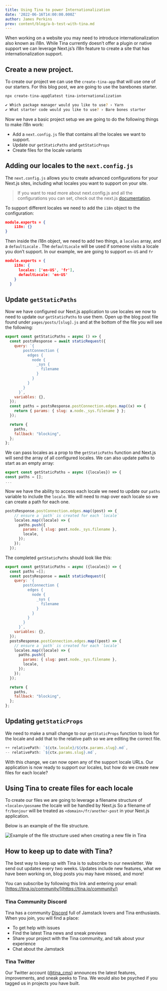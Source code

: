 ```yaml
---
title: Using Tina to power Internationalization
date: '2022-06-16T14:00:00.000Z'
author: James Perkins
prev: content/blog/a-b-test-with-tina.md
---
```


When working on a website you may need to introduce internationalization also known as i18n. While Tina currently doesn’t offer a plugin or native support we can leverage Next.js’s i18n feature to create a site that has internationalization support. 

## Create a new project.

To create our project we can use the `create-tina-app` that will use one of our starters. For this blog post, we are going to use the barebones starter. 

```bash
npx create-tina-app@latest tina-internationalization

✔ Which package manager would you like to use? › Yarn
✔ What starter code would you like to use? › Bare bones starter
```

Now we have a basic project setup we are going to do the following things to make i18n work:

- Add a `next.config.js` file that contains all the locales we want to support.
- Update our `getStaticPaths` and `getStaticProps`
- Create files for the locale variants

## Adding our locales to the `next.config.js`

The `next.config.js` allows you to create advanced configurations for your Next.js sites, including what locales you want to support on your site. 

> If you want to read more about next.config.js and all the configurations you can set, check out the next.js [documentation](https://nextjs.org/docs/api-reference/next.config.js/introduction).  

To support different locales we need to add the `i18n` object to the configuration: 

```json
module.exports = {
    i18n: {}
}
```

Then inside the i18n object, we need to add two things, a `locales` array, and a `defaultLocale` . The `defaultLocale` will be used if someone visits a locale you don’t support. In our example, we are going to support `en-US` and `fr`  

```json
module.exports = {
    i18n: {
      locales: ['en-US', 'fr'],
      defaultLocale: 'en-US'
    }
  }
```

## Update `getStaticPaths`

Now we have configured our Next.js application to use locales we now to need to update our `getStaticPaths` to use them. Open up the blog post file found under `pages/posts/[slug].js` and at the bottom of the file you will see the following:

```jsx
export const getStaticPaths = async () => {
  const postsResponse = await staticRequest({
    query: `{
        postConnection {
          edges {
            node {
              _sys {
                filename
              }
            }
          }
        }
      }`,
    variables: {},
  });
  const paths = postsResponse.postConnection.edges.map((x) => {
    return { params: { slug: x.node._sys.filename } };
  });

  return {
    paths,
    fallback: "blocking",
  };
};
```

 We can pass locales as a prop to the `getStaticPaths` function and Next.js will send the array of all configured locales. We can also update paths to start as an empty array:

```jsx
export const getStaticPaths = async ({locales}) => {
const paths = [];
...
```

Now we have the ability to access each locale we need to update our `paths` variable to include the `locale`. We will need to map over each locale so we can create a path for each one.  

```jsx
postsResponse.postConnection.edges.map((post) => {
    // ensure a `path` is created for each `locale`
    locales.map((locale) => {
      paths.push({
        params: { slug: post.node._sys.filename },
        locale,
      });
    });
  });
```

The completed `getStaticPaths` should look like this:

```jsx
export const getStaticPaths = async ({locales}) => {
  const paths =[];
  const postsResponse = await staticRequest({
    query: `{
        postConnection {
          edges {
            node {
              _sys {
                filename
              }
            }
          }
        }
      }`,
    variables: {},
  });
  postsResponse.postConnection.edges.map((post) => {
    // ensure a `path` is created for each `locale`
    locales.map((locale) => {
      paths.push({
        params: { slug: post.node._sys.filename },
        locale,
      });
    });
  });

  return {
    paths,
    fallback: "blocking",
  };
};
```

## Updating `getStaticProps`

We need to make a small change to our `getStaticProps` function to look for the locale and add that to the relative path so we are editing the correct file. 

```jsx
++ relativePath: `${ctx.locale}/${ctx.params.slug}.md`,
-- relativePath: `${ctx.params.slug}.md`,
```

With this change, we can now open any of the support locale URLs. Our application is now ready to support our locales, but how do we create new files for each locale?

## Using Tina to create files for each locale

To create our files we are going to leverage a filename structure of `<locale>/posname` the locale will be handled by Next.js So a filename of `fr/bonjour` will be treated as `<domain>/fr/another-post` in your Next.js application.

Below is an example of the file structure. 

![Example of the file structure used when creating a new file in Tina](https://res.cloudinary.com/forestry-demo/image/upload/v1655216726/blog-media/tina-i8n/Screen_Shot_2022-06-09_at_10.34.47_AM.png)


## How to keep up to date with Tina?

The best way to keep up with Tina is to subscribe to our newsletter. We send out updates every two weeks. Updates include new features, what we have been working on, blog posts you may have missed, and more!

You can subscribe by following this link and entering your email: [https://tina.io/community/](https://tina.io/community/)

### Tina Community Discord

Tina has a community [Discord](https://discord.com/invite/zumN63Ybpf) full of Jamstack lovers and Tina enthusiasts. When you join, you will find a place:

- To get help with issues
- Find the latest Tina news and sneak previews
- Share your project with the Tina community, and talk about your experience
- Chat about the Jamstack

### Tina Twitter

Our Twitter account ([@tina_cms](https://twitter.com/tina_cms)) announces the latest features, improvements, and sneak peeks to Tina. We would also be psyched if you tagged us in projects you have built.


